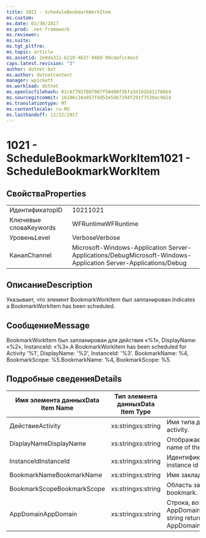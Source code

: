 ```yaml
---
title: 1021 - ScheduleBookmarkWorkItem
ms.custom: 
ms.date: 03/30/2017
ms.prod: .net-framework
ms.reviewer: 
ms.suite: 
ms.tgt_pltfrm: 
ms.topic: article
ms.assetid: 2e0da311-b219-4637-9460-90cdafcc4ecd
caps.latest.revision: "3"
author: dotnet-bot
ms.author: dotnetcontent
manager: wpickett
ms.workload: dotnet
ms.openlocfilehash: 61c67792f807907f58480f3bfa3d192b811766b4
ms.sourcegitcommit: 16186c34a957fdd52e5db7294f291f7530ac9d24
ms.translationtype: MT
ms.contentlocale: ru-RU
ms.lasthandoff: 12/22/2017
---
```

# <a name="1021---schedulebookmarkworkitem"></a><span data-ttu-id="2d1e8-102">1021 - ScheduleBookmarkWorkItem</span><span class="sxs-lookup"><span data-stu-id="2d1e8-102">1021 - ScheduleBookmarkWorkItem</span></span>
## <a name="properties"></a><span data-ttu-id="2d1e8-103">Свойства</span><span class="sxs-lookup"><span data-stu-id="2d1e8-103">Properties</span></span>  
  
|||  
|-|-|  
|<span data-ttu-id="2d1e8-104">Идентификатор</span><span class="sxs-lookup"><span data-stu-id="2d1e8-104">ID</span></span>|<span data-ttu-id="2d1e8-105">1021</span><span class="sxs-lookup"><span data-stu-id="2d1e8-105">1021</span></span>|  
|<span data-ttu-id="2d1e8-106">Ключевые слова</span><span class="sxs-lookup"><span data-stu-id="2d1e8-106">Keywords</span></span>|<span data-ttu-id="2d1e8-107">WFRuntime</span><span class="sxs-lookup"><span data-stu-id="2d1e8-107">WFRuntime</span></span>|  
|<span data-ttu-id="2d1e8-108">Уровень</span><span class="sxs-lookup"><span data-stu-id="2d1e8-108">Level</span></span>|<span data-ttu-id="2d1e8-109">Verbose</span><span class="sxs-lookup"><span data-stu-id="2d1e8-109">Verbose</span></span>|  
|<span data-ttu-id="2d1e8-110">Канал</span><span class="sxs-lookup"><span data-stu-id="2d1e8-110">Channel</span></span>|<span data-ttu-id="2d1e8-111">Microsoft-Windows-Application Server-Applications/Debug</span><span class="sxs-lookup"><span data-stu-id="2d1e8-111">Microsoft-Windows-Application Server-Applications/Debug</span></span>|  
  
## <a name="description"></a><span data-ttu-id="2d1e8-112">Описание</span><span class="sxs-lookup"><span data-stu-id="2d1e8-112">Description</span></span>  
 <span data-ttu-id="2d1e8-113">Указывает, что элемент BookmarkWorkItem был запланирован.</span><span class="sxs-lookup"><span data-stu-id="2d1e8-113">Indicates a BookmarkWorkItem has been scheduled.</span></span>  
  
## <a name="message"></a><span data-ttu-id="2d1e8-114">Сообщение</span><span class="sxs-lookup"><span data-stu-id="2d1e8-114">Message</span></span>  
 <span data-ttu-id="2d1e8-115">BookmarkWorkItem был запланирован для действия «%1», DisplayName: «%2», InstanceId: «%3».</span><span class="sxs-lookup"><span data-stu-id="2d1e8-115">A BookmarkWorkItem has been scheduled for Activity '%1', DisplayName: '%2', InstanceId: '%3'.</span></span>  <span data-ttu-id="2d1e8-116">BookmarkName: %4, BookmarkScope: %5.</span><span class="sxs-lookup"><span data-stu-id="2d1e8-116">BookmarkName: %4, BookmarkScope: %5.</span></span>  
  
## <a name="details"></a><span data-ttu-id="2d1e8-117">Подробные сведения</span><span class="sxs-lookup"><span data-stu-id="2d1e8-117">Details</span></span>  
  
|<span data-ttu-id="2d1e8-118">Имя элемента данных</span><span class="sxs-lookup"><span data-stu-id="2d1e8-118">Data Item Name</span></span>|<span data-ttu-id="2d1e8-119">Тип элемента данных</span><span class="sxs-lookup"><span data-stu-id="2d1e8-119">Data Item Type</span></span>|<span data-ttu-id="2d1e8-120">Описание</span><span class="sxs-lookup"><span data-stu-id="2d1e8-120">Description</span></span>|  
|--------------------|--------------------|-----------------|  
|<span data-ttu-id="2d1e8-121">Действие</span><span class="sxs-lookup"><span data-stu-id="2d1e8-121">Activity</span></span>|<span data-ttu-id="2d1e8-122">xs:string</span><span class="sxs-lookup"><span data-stu-id="2d1e8-122">xs:string</span></span>|<span data-ttu-id="2d1e8-123">Имя типа действия.</span><span class="sxs-lookup"><span data-stu-id="2d1e8-123">The type name of the activity.</span></span>|  
|<span data-ttu-id="2d1e8-124">DisplayName</span><span class="sxs-lookup"><span data-stu-id="2d1e8-124">DisplayName</span></span>|<span data-ttu-id="2d1e8-125">xs:string</span><span class="sxs-lookup"><span data-stu-id="2d1e8-125">xs:string</span></span>|<span data-ttu-id="2d1e8-126">Отображаемое имя действия.</span><span class="sxs-lookup"><span data-stu-id="2d1e8-126">The display name of the activity.</span></span>|  
|<span data-ttu-id="2d1e8-127">InstanceId</span><span class="sxs-lookup"><span data-stu-id="2d1e8-127">InstanceId</span></span>|<span data-ttu-id="2d1e8-128">xs:string</span><span class="sxs-lookup"><span data-stu-id="2d1e8-128">xs:string</span></span>|<span data-ttu-id="2d1e8-129">Идентификатор экземпляра действия.</span><span class="sxs-lookup"><span data-stu-id="2d1e8-129">The instance id of the activity.</span></span>|  
|<span data-ttu-id="2d1e8-130">BookmarkName</span><span class="sxs-lookup"><span data-stu-id="2d1e8-130">BookmarkName</span></span>|<span data-ttu-id="2d1e8-131">xs:string</span><span class="sxs-lookup"><span data-stu-id="2d1e8-131">xs:string</span></span>|<span data-ttu-id="2d1e8-132">Имя закладки.</span><span class="sxs-lookup"><span data-stu-id="2d1e8-132">The name of the bookmark.</span></span>|  
|<span data-ttu-id="2d1e8-133">BookmarkScope</span><span class="sxs-lookup"><span data-stu-id="2d1e8-133">BookmarkScope</span></span>|<span data-ttu-id="2d1e8-134">xs:string</span><span class="sxs-lookup"><span data-stu-id="2d1e8-134">xs:string</span></span>|<span data-ttu-id="2d1e8-135">Область закладки.</span><span class="sxs-lookup"><span data-stu-id="2d1e8-135">The scope of the bookmark.</span></span>|  
|<span data-ttu-id="2d1e8-136">AppDomain</span><span class="sxs-lookup"><span data-stu-id="2d1e8-136">AppDomain</span></span>|<span data-ttu-id="2d1e8-137">xs:string</span><span class="sxs-lookup"><span data-stu-id="2d1e8-137">xs:string</span></span>|<span data-ttu-id="2d1e8-138">Строка, возвращаемая AppDomain.CurrentDomain.FriendlyName.</span><span class="sxs-lookup"><span data-stu-id="2d1e8-138">The string returned by AppDomain.CurrentDomain.FriendlyName.</span></span>|
